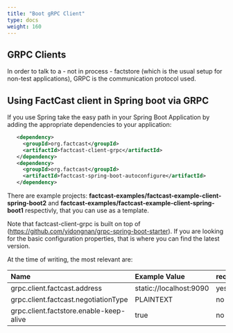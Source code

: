 ```yaml
---
title: "Boot gRPC Client"
type: docs
weight: 160
---
```


## GRPC Clients

In order to talk to a - not in process - factstore (which is the usual setup for non-test applications), GRPC is the communication protocol used.

## Using FactCast client in Spring boot via GRPC

If you use Spring take the easy path in your Spring Boot Application by adding the appropriate dependencies to your application:


```xml
   <dependency>
     <groupId>org.factcast</groupId>
     <artifactId>factcast-client-grpc</artifactId>
   </dependency>
   <dependency>
     <groupId>org.factcast</groupId>
     <artifactId>factcast-spring-boot-autoconfigure</artifactId>
   </dependency>
```

There are example projects: **factcast-examples/factcast-example-client-spring-boot2** and **factcast-examples/factcast-example-client-spring-boot1** respectivly, that you can use as a template.

Note that factcast-client-grpc is built on top of (https://github.com/yidongnan/grpc-spring-boot-starter). If you are looking for the basic configuration properties, that is where you can find the latest version.

At the time of writing, the most relevant are:

|Name|Example Value|required|
|:--|:--|:--|
|grpc.client.factcast.address| static://localhost:9090 | yes |
|grpc.client.factcast.negotiationType| PLAINTEXT | no |
|grpc.client.factstore.enable-keep-alive| true | no |

